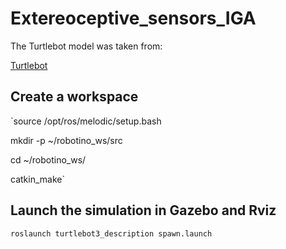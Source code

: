 # Extereoceptive_sensors_IGA

The Turtlebot model was taken from:

[Turtlebot](https://github.com/turtlebot/turtlebot)

## Create a workspace

`source /opt/ros/melodic/setup.bash

mkdir -p ~/robotino_ws/src

cd ~/robotino_ws/

catkin_make`

## Launch the simulation in Gazebo and Rviz

`roslaunch turtlebot3_description spawn.launch`

